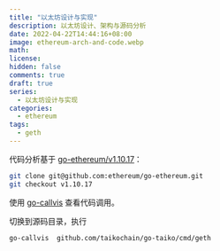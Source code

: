 ```yaml
---
title: "以太坊设计与实现"
description: 以太坊设计、架构与源码分析
date: 2022-04-22T14:44:16+08:00
image: ethereum-arch-and-code.webp
math:
license:
hidden: false
comments: true
draft: true
series:
  - 以太坊设计与实现
categories:
  - ethereum
tags:
  - geth
---
```


代码分析基于 [go-ethereum/v1.10.17](https://github.com/ethereum/go-ethereum/tree/v1.10.17)：

```sh
git clone git@github.com:ethereum/go-ethereum.git
git checkout v1.10.17
```

使用 [go-callvis](https://github.com/ofabry/go-callvis) 查看代码调用。

切换到源码目录，执行

```shell
go-callvis  github.com/taikochain/go-taiko/cmd/geth
```
